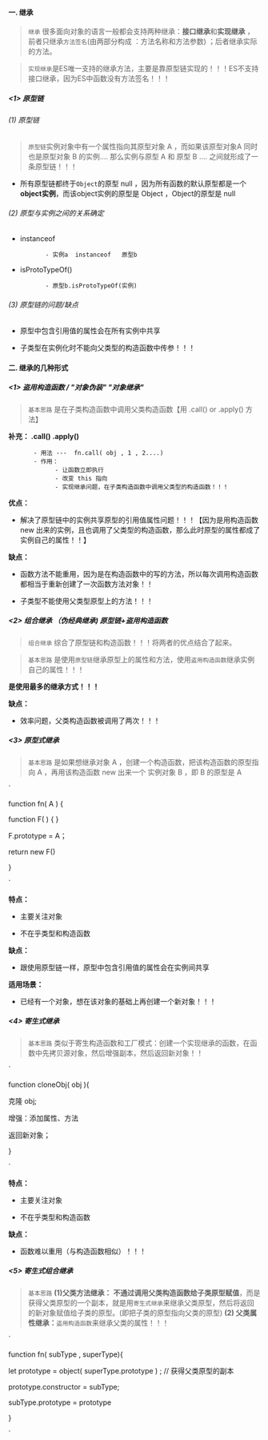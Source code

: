 #### 一. 继承

> `继承` 很多面向对象的语言一般都会支持两种继承：**接口继承**和**实现继承** ，前者只继承`方法签名`(由两部分构成 ：方法名称和方法参数) ；后者继承实际的方法。

> `实现继承`是ES唯一支持的继承方法，主要是靠原型链实现的！！！ES不支持接口继承，因为ES中函数没有方法签名！！！

##### <1> 原型链

###### (1) 原型链

> `原型链`实例对象中有一个属性指向其原型对象 A ，而如果该原型对象A 同时也是原型对象 B 的实例.... 那么实例与原型 A 和 原型 B .... 之间就形成了一条原型链！！！

- 所有原型链都终于`Object`的原型 null ，因为所有函数的默认原型都是一个 **object实例**，而该object实例的原型是 Object ，Object的原型是 null

###### (2) 原型与实例之间的关系确定

- instanceof      

             - 实例a  instanceof   原型b

- isProtoTypeOf()

             - 原型b.isProtoTypeOf(实例)  

###### (3) 原型链的问题/缺点

- 原型中包含引用值的属性会在所有实例中共享

- 子类型在实例化时不能向父类型的构造函数中传参！！！

#### 二. 继承的几种形式

##### <1> 盗用构造函数    /   "对象伪装" "对象继承"

> `基本思路` 是在子类构造函数中调用父类构造函数【用 .call() or .apply() 方法】

**补充： .call()  .apply()**

           - 用法 ---  fn.call( obj , 1 , 2....)
           - 作用：
                 - 让函数立即执行
                 - 改变 this 指向
                 - 实现继承问题，在子类构造函数中调用父类型的构造函数！！！  

**优点：**

- 解决了原型链中的实例共享原型的引用值属性问题！！！【因为是用构造函数 new 出来的实例，且也调用了父类型的构造函数，那么此时原型的属性都成了实例自己的属性！！】

**缺点：**

- 函数方法不能重用，因为是在构造函数中的写的方法，所以每次调用构造函数都相当于重新创建了一次函数方法对象！！

- 子类型不能使用父类型原型上的方法！！！

##### <2> 组合继承     （伪经典继承)   原型链+盗用构造函数

> `组合继承` 综合了原型链和构造函数！！！将两者的优点结合了起来。

> `基本思路` 是使用`原型链`继承原型上的属性和方法，使用`盗用构造函数`继承实例自己的属性！！！

**是使用最多的继承方式！！！**

**缺点：**

- 效率问题，父类构造函数被调用了两次！！！

##### <3> 原型式继承

> `基本思路` 是如果想继承对象 A ，创建一个构造函数，把该构造函数的原型指向 A ，再用该构造函数 new 出来一个 实例对象 B  ，即 B 的原型是 A

`

function  fn( A ) {

function  F( ) { }

F.prototype = A；

return new F()

}

`

**特点：**

- 主要关注对象

- 不在乎类型和构造函数

**缺点：**

- 跟使用原型链一样，原型中包含引用值的属性会在实例间共享

**适用场景：**

- 已经有一个对象，想在该对象的基础上再创建一个新对象！！！

##### <4> 寄生式继承

> `基本思路` 类似于寄生构造函数和工厂模式：创建一个实现继承的函数，在函数中先拷贝源对象，然后增强副本，然后返回新对象！！

`

function  cloneObj( obj ){

克隆 obj;

增强：添加属性、方法

返回新对象；

}

`

**特点：**

- 主要关注对象

- 不在乎类型和构造函数

**缺点：**

- 函数难以重用（与构造函数相似）！！！

##### <5> 寄生式组合继承

> `基本思路` **(1)父类方法继承：** **不通过调用父类构造函数给子类原型赋值**，而是获得父类原型的一个副本，就是用`寄生式继承`来继承父类原型，然后将返回的新对象赋值给子类的原型。(即把子类的原型指向父类的原型) **(2) 父类属性继承：**`盗用构造函数`来继承父类的属性！！！

`

function  fn( subType , superType){

let prototype = object( superType.prototype ) ;  // 获得父类原型的副本

prototype.constructor = subType;

subType.prototype = prototype

}

`


